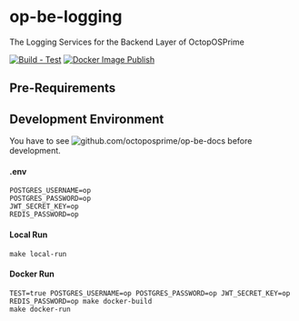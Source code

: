 # op-be-logging
The Logging Services for the Backend Layer of OctopOSPrime

[![Build - Test](https://github.com/octoposprime/op-be-logging/actions/workflows/ci.yml/badge.svg)](https://github.com/octoposprime/op-be-logging/actions/workflows/ci.yml)
[![Docker Image Publish](https://github.com/octoposprime/op-be-logging/actions/workflows/cd.yml/badge.svg)](https://github.com/octoposprime/op-be-logging/actions/workflows/cd.yml)

## Pre-Requirements

## Development Environment
You have to see ![github.com/octoposprime/op-be-docs](https://github.com/octoposprime/op-be-docs) before development.

#### .env
```
POSTGRES_USERNAME=op
POSTGRES_PASSWORD=op
JWT_SECRET_KEY=op
REDIS_PASSWORD=op
```

#### Local Run
```
make local-run
```

#### Docker Run
```
TEST=true POSTGRES_USERNAME=op POSTGRES_PASSWORD=op JWT_SECRET_KEY=op REDIS_PASSWORD=op make docker-build
make docker-run 
```

